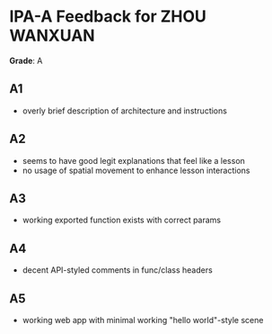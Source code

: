 # IPA-A Feedback for ZHOU WANXUAN

**Grade**: A

## A1

- overly brief description of architecture and instructions

## A2

- seems to have good legit explanations that feel like a lesson
- no usage of spatial movement to enhance lesson interactions

## A3

- working exported function exists with correct params

## A4

- decent API-styled comments in func/class headers

## A5

- working web app with  minimal working "hello world"-style scene
